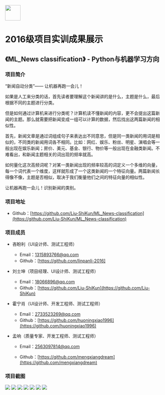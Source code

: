 <img src="../../../image/logo.png"  height="50" />

# 2016级项目实训成果展示 

## 《ML_News classification》 - Python与机器学习方向

### 项目简介

“新闻自动分类”—— 让机器再跑一会儿！

如果是人工来分类的话，首先读者要理解这个新闻讲的是什么，主题是什么，最后根据不同的主题进行分类。

但是如何通过计算机来进行分类呢？计算机读不懂新闻的内容，更不会提出这篇新闻的主题。那么就需要把新闻变成一组可以计算的数据，然后找出这两篇新闻的相似性。

首先，新闻文章是通过词组成句子来表达出不同意思，但是同一类新闻的用词是相似的，不同类的新闻用词各不相同。比如：网红、娱乐、粉丝、明星、演唱会等一般出现在娱乐新闻；房价、美元、基金、银行、物价等一般出现在金融类新闻。不难看出，和新闻主题相关的词出现的频率就高。

如何量化这次高频词呢？对某一类新闻出现的频率较高的词定义一个多维的向量，每一个词代表一个维度，这样就形成了一个这类新闻的一个特征向量。两篇新闻长得像不像，主题是否相似，取决于我们衡量他们之间的特征向量的相似性。

让机器再跑一会儿！识别新闻的类别。

### 项目地址
- Github：[https://github.com/Liu-ShiKun/ML_News-classification](https://github.com/Liu-ShiKun/ML_News-classification)

### 项目成员

- 吝盼利（UI设计师、测试工程师）
  - Email：[1315893766@qq.com](mailto:1315893766@qq.com)	
  - Github：[https://github.com/linpanli-2016]

- 刘士坤（项目经理、UI设计师、测试工程师）
  - Email：[18066896@qq.com](mailto:18066896@qq.com) 
  - Github：[https://github.com/Liu-ShiKun](https://github.com/Liu-ShiKun)

- 霍宁肖（UI设计师、开发工程师、测试工程师）

  - Email：[2733523269@qq.com](mailto:2733523269@qq.com)
  - Github：[https://github.com/huoningxiao1996](https://github.com/huoningxiao1996)

- 孟响（质量专家、开发工程师、测试工程师）

  - Email：[2563097814@qq.com](mailto:2563097814@qq.com)

  - Github：[https://github.com/mengxiangdream](https://github.com/mengxiangdream)


### 项目截图

<p>
<img src="./image/1.png"  />
<img src="./image/2.png"  />
<img src="./image/3.png"  />
<img src="./image/4.png"  />
<img src="./image/similar.png"  />
<img src="./image/jieba.png"  />
<img src="./image/finally.png"  />
</p>



